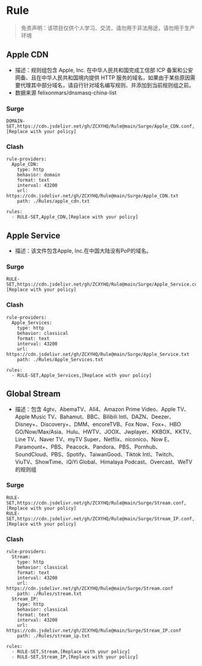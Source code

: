 # Rule

> 免责声明：该项目仅供个人学习、交流，请勿用于非法用途，请勿用于生产环境  

## Apple CDN
- 描述：规则组包含 Apple, Inc. 在中华人民共和国完成工信部 ICP 备案和公安网备、且在中华人民共和国境内提供 HTTP 服务的域名，如果由于某些原因需要代理其中部分域名，请自行针对域名编写规则、并添加到当前规则组之前。
- 数据来源 felixonmars/dnsmasq-china-list

### Surge
```
DOMAIN-SET,https://cdn.jsdelivr.net/gh/ZCXYHQ/Rule@main/Surge/Apple_CDN.conf,[Replace with your policy]
```
### Clash
```
rule-providers:
  Apple_CDN:
    type: http
    behavior: domain
    format: text
    interval: 43200
    url: https://cdn.jsdelivr.net/gh/ZCXYHQ/Rule@main/Surge/Apple_CDN.txt
    path: ./Rules/apple_cdn.txt

rules:
  - RULE-SET,Apple_CDN,[Replace with your policy]
```
## Apple Service
- 描述：该文件包含Apple, Inc.在中国大陆没有PoP的域名。
### Surge
```
RULE-SET,https://cdn.jsdelivr.net/gh/ZCXYHQ/Rule@main/Surge/Apple_Service.conf,[Replace with your policy]
```
### Clash
```
rule-providers:
  Apple_Services:
    type: http
    behavior: classical
    format: text
    interval: 43200
    url: https://cdn.jsdelivr.net/gh/ZCXYHQ/Rule@main/Surge/Apple_Service.txt
    path: ./Rules/Apple_Services.txt

rules:
  - RULE-SET,Apple_Services,[Replace with your policy]
```

## Global Stream
- 描述：包含 4gtv、AbemaTV、All4、Amazon Prime Video、Apple TV、Apple Music TV、Bahamut、BBC、Bilibili Intl、DAZN、Deezer、Disney+、Discovery+、DMM、encoreTVB、Fox Now、Fox+、HBO GO/Now/Max/Asia、Hulu、HWTV、JOOX、Jwplayer、KKBOX、KKTV、Line TV、Naver TV、myTV Super、Netflix、niconico、Now E、Paramount+、PBS、Peacock、Pandora、PBS、Pornhub、SoundCloud、PBS、Spotify、TaiwanGood、Tiktok Intl、Twitch、ViuTV、ShowTime、iQiYi Global、Himalaya Podcast、Overcast、WeTV 的规则组

### Surge
```
RULE-SET,https://cdn.jsdelivr.net/gh/ZCXYHQ/Rule@main/Surge/Stream.conf,[Replace with your policy]
RULE-SET,https://cdn.jsdelivr.net/gh/ZCXYHQ/Rule@main/Surge/Stream_IP.conf,[Replace with your policy]
```
### Clash
```
rule-providers:
  Stream:
    type: http
    behavior: classical
    format: text
    interval: 43200
    url: https://cdn.jsdelivr.net/gh/ZCXYHQ/Rule@main/Surge/Stream.conf
    path: ./Rules/stream.txt
  Stream_IP:
    type: http
    behavior: classical
    format: text
    interval: 43200
    url: https://cdn.jsdelivr.net/gh/ZCXYHQ/Rule@main/Surge/Stream_IP.conf
    path: ./Rules/stream_ip.txt

rules:
  - RULE-SET,Stream,[Replace with your policy]
  - RULE-SET,Stream_IP,[Replace with your policy]
```

